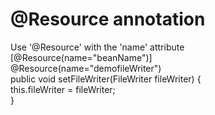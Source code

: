 # @Resource annotation
Use '@Resource' with the 'name' attribute [@Resource(name="beanName")]<br/>
@Resource(name="demofileWriter")<br/>
public void setFileWriter(FileWriter fileWriter) {<br/>
	this.fileWriter = fileWriter;<br/>
  }
